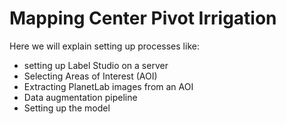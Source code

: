 # Mapping Center Pivot Irrigation


Here we will explain setting up processes like:
- setting up Label Studio on a server
- Selecting Areas of Interest (AOI)
- Extracting PlanetLab images from an AOI 
- Data augmentation pipeline
- Setting up the model

```{tableofcontents}
```

